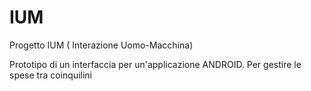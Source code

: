 # IUM
Progetto IUM ( Interazione Uomo-Macchina)

Prototipo di un interfaccia per un'applicazione ANDROID. Per gestire le spese tra coinquilini


